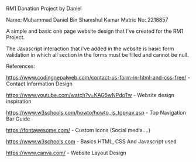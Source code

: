 RM1 Donation Project by Daniel

Name: Muhammad Daniel Bin Shamshul Kamar
Matric No: 2218857

A simple and basic one page website design that I've created for the RM1 Project.

The Javascript interaction that i've added in the website is basic form validation in which all section in the forms must be filled and cannot be null.

References:

https://www.codingnepalweb.com/contact-us-form-in-html-and-css-free/ - Contact Information Design

https://www.youtube.com/watch?v=KAG5wNPdoTw - Website design inspiration

https://www.w3schools.com/howto/howto_js_topnav.asp - Top Navigation Bar Guide

https://fontawesome.com/ - Custom Icons (Social media....)

https://www.w3schools.com - Basics HTML, CSS And Javascript used

https://www.canva.com/ - Website Layout Design

